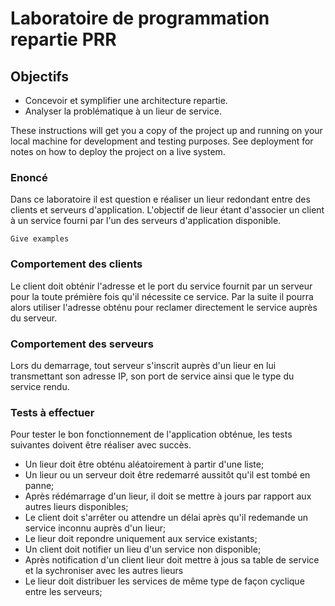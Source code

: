 # Laboratoire de programmation repartie PRR


## Objectifs

- Concevoir et symplifier une architecture repartie.
- Analyser la problématique à un lieur de service.

These instructions will get you a copy of the project up and running on your local machine for development and testing purposes. See deployment for notes on how to deploy the project on a live system.

### Enoncé

Dans ce laboratoire il est question e réaliser un lieur redondant entre des clients et serveurs d'application. 
L'objectif de lieur étant d'associer un client à un service fourni par l'un des serveurs d'application disponible.

```
Give examples
```

### Comportement des clients

Le client doit obténir l'adresse et le port du service fournit par un serveur pour la toute prémière fois qu'il nécessite ce service.
Par la suite il pourra alors utiliser l'adresse obténu pour reclamer directement le service auprès du serveur.

### Comportement des serveurs

Lors du demarrage, tout serveur s'inscrit auprès d'un lieur en lui transmettant son adresse IP, son port de service 
ainsi que le type du service rendu.


### Tests à effectuer

Pour tester le bon fonctionnement de l'application obténue, les tests suivantes doivent être réaliser avec succès.

* Un lieur doit être obténu aléatoirement à partir d'une liste;
* Un lieur ou un serveur doit être redemarré aussitôt qu'il est tombé en panne;
* Après rédémarrage d'un lieur, il doit se mettre à jours par rapport aux autres lieurs disponibles;
* Le client doit s'arrêter ou attendre un délai après qu'il redemande un service inconnu auprès d'un lieur;
* Le lieur doit repondre uniquement aux service existants;
* Un client doit notifier un lieu d'un service non disponible;
* Après notification d'un client lieur doit mettre à jous sa table de service et la sychroniser avec les autres lieurs
* Le lieur doit distribuer les services de même type de façon cyclique entre les serveurs;
